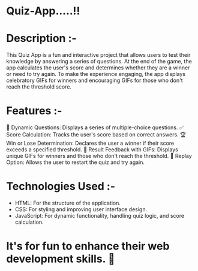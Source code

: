 # Quiz-App.....!!

# Description :-

This Quiz App is a fun and interactive project that allows users to test their knowledge by answering a series of questions. At the end of the game, the app calculates the user's score and determines whether they are a winner or need to try again. To make the experience engaging, the app displays celebratory GIFs for winners and encouraging GIFs for those who don't reach the threshold score.

# Features :-
📝 Dynamic Questions: Displays a series of multiple-choice questions.
✅ Score Calculation: Tracks the user's score based on correct answers.
🏆 Win or Lose Determination: Declares the user a winner if their score exceeds a specified threshold.
🎥 Result Feedback with GIFs: Displays unique GIFs for winners and those who don't reach the threshold.
🔄 Replay Option: Allows the user to restart the quiz and try again.

# Technologies Used :-
- HTML: For the structure of the application.
- CSS: For styling and improving user interface design.
- JavaScript: For dynamic functionality, handling quiz logic, and score calculation.

# It's for fun to enhance their web development skills. 🚀

